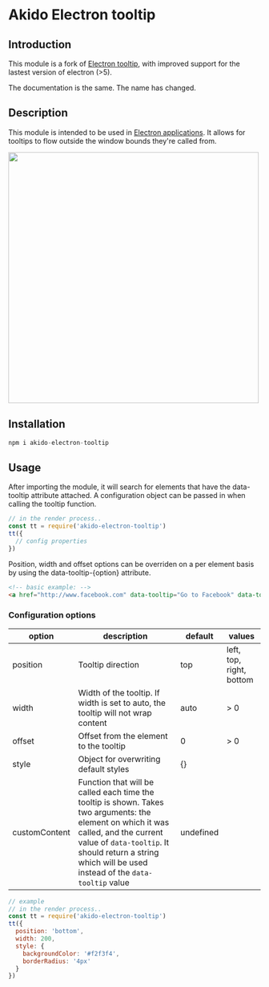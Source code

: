 # Akido Electron tooltip

## Introduction
This module is a fork of [Electron tooltip](https://www.npmjs.com/package/electron-tooltip), with improved support for the lastest version of electron (>5).

The documentation is the same. The name has changed.

## Description

This module is intended to be used in [Electron applications](https://electron.atom.io/). It allows for tooltips to flow outside the window bounds they're called from.

<img src="https://raw.githubusercontent.com/mdings/electron-tooltip/master/sample.gif" width="500" />

## Installation

```javascript
npm i akido-electron-tooltip
```

## Usage
After importing the module, it will search for elements that have the data-tooltip attribute attached. A configuration object can be passed in when calling the tooltip function.

```javascript
// in the render process..
const tt = require('akido-electron-tooltip')
tt({
  // config properties
})
```
Position, width and offset options can be overriden on a per element basis by using the data-tooltip-{option} attribute.

```html
<!-- basic example: -->
<a href="http://www.facebook.com" data-tooltip="Go to Facebook" data-tooltip-position="bottom"></a>
```

### Configuration options

|option|description|default|values|
|---|---|---|---|
|position|Tooltip direction|top|left, top, right, bottom|
|width|Width of the tooltip. If width is set to auto, the tooltip will not wrap content|auto|> 0|
|offset|Offset from the element to the tooltip|0|> 0|
|style|Object for overwriting default styles|{}||
|customContent|Function that will be called each time the tooltip is shown. Takes two arguments: the element on which it was called, and the current value of `data-tooltip`. It should return a string which will be used instead of the `data-tooltip` value|undefined||

```javascript
// example
// in the render process..
const tt = require('akido-electron-tooltip')
tt({
  position: 'bottom',
  width: 200,
  style: {
    backgroundColor: '#f2f3f4',
    borderRadius: '4px'
  }
})
